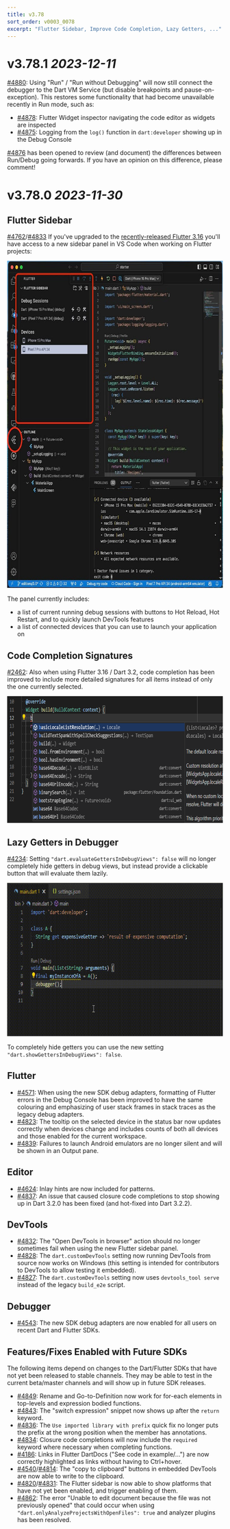 ```yaml
---
title: v3.78
sort_order: v0003_0078
excerpt: "Flutter Sidebar, Improve Code Completion, Lazy Getters, ..."
---
```


# v3.78.1 _2023-12-11_

[#4880](https://github.com/Dart-Code/Dart-Code/pull/4880): Using "Run" / "Run without Debugging" will now still connect the debugger to the Dart VM Service (but disable breakpoints and pause-on-exception). This restores some functionality that had become unavailable recently in Run mode, such as:

- [#4878](https://github.com/Dart-Code/Dart-Code/issues/4878): Flutter Widget inspector navigating the code editor as widgets are inspected
- [#4875](https://github.com/Dart-Code/Dart-Code/issues/4875): Logging from the `log()` function in `dart:developer` showing up in the Debug Console

[#4876](https://github.com/Dart-Code/Dart-Code/issues/4876) has been opened to review (and document) the differences between Run/Debug going forwards. If you have an opinion on this difference, please comment!


# v3.78.0 _2023-11-30_

## Flutter Sidebar

[#4762](https://github.com/Dart-Code/Dart-Code/issues/4762)/[#4833](https://github.com/Dart-Code/Dart-Code/issues/4833) If you've upgraded to the [recently-released Flutter 3.16](https://medium.com/flutter/whats-new-in-flutter-3-16-dba6cb1015d1) you'll have access to a new sidebar panel in VS Code when working on Flutter projects:

<img loading="lazy" src="/images/release_notes/v3.78/sidebar.jpg" width="720" height="764" />

The panel currently includes:

- a list of current running debug sessions with buttons to Hot Reload, Hot Restart, and to quickly launch DevTools features
- a list of connected devices that you can use to launch your application on

## Code Completion Signatures

[#2462](https://github.com/Dart-Code/Dart-Code/issues/2462): Also when using Flutter 3.16 / Dart 3.2, code completion has been improved to include more detailed signatures for all items instead of only the one currently selected.

<img loading="lazy" src="/images/release_notes/v3.78/completion.png" width="756" height="296" />

## Lazy Getters in Debugger

[#4234](https://github.com/Dart-Code/Dart-Code/issues/4234): Setting `"dart.evaluateGettersInDebugViews": false` will no longer completely hide getters in debug views, but instead provide a clickable button that will evaluate them lazily.

<img loading="lazy" src="/images/release_notes/v3.78/lazy_getters.gif" width="700" height="358" />

To completely hide getters you can use the new setting `"dart.showGettersInDebugViews": false`.

## Flutter

- [#4571](https://github.com/Dart-Code/Dart-Code/issues/4571): When using the new SDK debug adapters, formatting of Flutter errors in the Debug Console has been improved to have the same colouring and emphasizing of user stack frames in stack traces as the legacy debug adapters.
- [#4823](https://github.com/Dart-Code/Dart-Code/issues/4823): The tooltip on the selected device in the status bar now updates correctly when devices change and includes counts of both all devices and those enabled for the current workspace.
- [#4839](https://github.com/Dart-Code/Dart-Code/issues/4839): Failures to launch Android emulators are no longer silent and will be shown in an Output pane.

## Editor

- [#4624](https://github.com/Dart-Code/Dart-Code/issues/4624): Inlay hints are now included for patterns.
- [#4837](https://github.com/Dart-Code/Dart-Code/issues/4837): An issue that caused closure code completions to stop showing up in Dart 3.2.0 has been fixed (and hot-fixed into Dart 3.2.2).

## DevTools

- [#4832](https://github.com/Dart-Code/Dart-Code/issues/4832): The "Open DevTools in browser" action should no longer sometimes fail when using the new Flutter sidebar panel.
- [#4828](https://github.com/Dart-Code/Dart-Code/issues/4828): The `dart.customDevTools` setting now running DevTools from source now works on Windows (this setting is intended for contributors to DevTools to allow testing it embedded).
- [#4827](https://github.com/Dart-Code/Dart-Code/issues/4827): The `dart.customDevTools` setting now uses `devtools_tool serve` instead of the legacy `build_e2e` script.

## Debugger

- [#4543](https://github.com/Dart-Code/Dart-Code/issues/4543): The new SDK debug adapters are now enabled for all users on recent Dart and Flutter SDKs.

## Features/Fixes Enabled with Future SDKs

The following items depend on changes to the Dart/Flutter SDKs that have not yet been released to stable channels. They may be able to test in the current beta/master channels and will show up in future SDK releases.

- [#4849](https://github.com/Dart-Code/Dart-Code/issues/4849): Rename and Go-to-Definition now work for for-each elements in top-levels and expression bodied functions.
- [#4843](https://github.com/Dart-Code/Dart-Code/issues/4843): The "switch expression" snippet now shows up after the `return` keyword.
- [#4836](https://github.com/Dart-Code/Dart-Code/issues/4836): The `Use imported library with prefix` quick fix no longer puts the prefix at the wrong position when the member has annotations.
- [#4834](https://github.com/Dart-Code/Dart-Code/issues/4834): Closure code completions will now include the `required` keyword where necessary when completing functions.
- [#4186](https://github.com/Dart-Code/Dart-Code/issues/4186): Links in Flutter DartDocs ("See code in example/...") are now correctly highlighted as links without having to Ctrl+hover.
- [#4540](https://github.com/Dart-Code/Dart-Code/issues/4540)/[#4814](https://github.com/Dart-Code/Dart-Code/issues/4814): The "copy to clipboard" buttons in embedded DevTools are now able to write to the clipboard.
- [#4820](https://github.com/Dart-Code/Dart-Code/issues/4820)/[#4831](https://github.com/Dart-Code/Dart-Code/issues/4831): The Flutter sidebar is now able to show platforms that have not yet been enabled, and trigger enabling of them.
- [#4862](https://github.com/Dart-Code/Dart-Code/issues/4862): The error "Unable to edit document because the file was not previously opened" that could occur when using `"dart.onlyAnalyzeProjectsWithOpenFiles": true` and analyzer plugins has been resolved.
